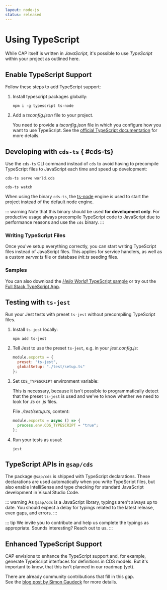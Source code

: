 ```yaml
---
layout: node-js
status: released
---
```


# Using TypeScript

While CAP itself is written in _JavaScript_, it's possible to use _TypeScript_ within your project as outlined here.


## Enable TypeScript Support

Follow these steps to add TypeScript support:

1. Install typescript packages globally:

    ```shell
    npm i -g typescript ts-node
    ```

2. Add a _tsconfig.json_ file to your project.

    You need to provide a _tsconfig.json_ file in which you configure how you want
    to use TypeScript. See the [official TypeScript documentation](https://www.typescriptlang.org/docs/handbook/tsconfig-json.html) for more details.



## Developing with `cds-ts` { #cds-ts}

Use the `cds-ts` CLI command instead of `cds` to avoid having to precompile TypeScript files to JavaScript each time and speed up development:

```shell
cds-ts serve world.cds
```

```shell
cds-ts watch
```

When using the binary `cds-ts`, the [ts-node](https://github.com/TypeStrong/ts-node) engine is used to start the project instead of the default node engine.

::: warning
Note that this binary should be used **for development only**. For productive usage
always precompile TypeScript code to JavaScript due to performance reasons and use the `cds` binary.
:::


### Writing TypeScript Files

Once you've setup everything correctly, you can start writing TypeScript files
instead of JavaScript files. This applies for service handlers, as well as a custom _server.ts_ file or database _init.ts_ seeding files.

### Samples

You can also download the [*Hello World!* TypeScript sample](https://github.com/SAP-samples/cloud-cap-samples/tree/master/hello) or try out the [Full Stack TypeScript App](https://github.com/SAP-samples/btp-full-stack-typescript-app).

## Testing with `ts-jest`

Run your Jest tests with preset `ts-jest` without precompiling TypeScript files.

1. Install `ts-jest` locally:

    ```shell
    npm add ts-jest
    ```

2. Tell Jest to use the preset `ts-jest`, e.g. in your _jest.config.js_:

    ```js
    module.exports = {
      preset: "ts-jest",
      globalSetup: "./test/setup.ts"
    };
    ```

3. Set `CDS_TYPESCRIPT` environment variable:

    This is necessary, because it isn't possible to programmatically detect that the preset `ts-jest` is used and we've to
    know whether we need to look for _.ts_ or _.js_ files.

    File _./test/setup.ts_, content:

    ```js
    module.exports = async () => {
      process.env.CDS_TYPESCRIPT = "true";
    };
    ```

4. Run your tests as usual:

    ```shell
    jest
    ```



## TypeScript APIs in `@sap/cds`

The package `@sap/cds` is shipped with TypeScript declarations. These declarations are used automatically when you write TypeScript files, but also enable IntelliSense and type checking for standard JavaScript development in Visual Studio Code.

::: warning
As `@sap/cds` is a JavaScript library, typings aren't always up to date. You should expect a delay for typings related to the latest release, even gaps, and errors.
:::

::: tip
We invite you to contribute and help us complete the typings as appropriate. Sounds interesting? Reach out to us.
:::



## Enhanced TypeScript Support

CAP envisions to enhance the TypeScript support and, for example, generate TypeScript interfaces for definitions in CDS models.
But it's important to know, that this isn't planned in our roadmap (yet).

There are already community contributions that fill in this gap. <br>
See the [blog post by Simon Gaudeck](https://blogs.sap.com/2020/05/22/taking-cap-to-the-next-level-with-typescript/) for more details.
